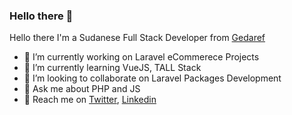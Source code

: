### Hello there 👋

Hello there I'm a Sudanese Full Stack Developer from [Gedaref](https://en.wikipedia.org/wiki/El-Gadarif)

- 🔭 I’m currently working on Laravel eCommerece Projects
- 🌱 I’m currently learning VueJS, TALL Stack
- 👯 I’m looking to collaborate on Laravel Packages Development
- 💬 Ask me about PHP and JS
- 👋 Reach me on [Twitter](https://twitter.com/ayaseensd), [Linkedin](https://linkedin.com/in/ayaseensd)
